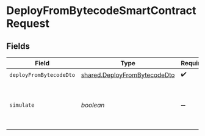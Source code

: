 # DeployFromBytecodeSmartContractRequest


## Fields

| Field                                                                        | Type                                                                         | Required                                                                     | Description                                                                  |
| ---------------------------------------------------------------------------- | ---------------------------------------------------------------------------- | ---------------------------------------------------------------------------- | ---------------------------------------------------------------------------- |
| `deployFromBytecodeDto`                                                      | [shared.DeployFromBytecodeDto](../../models/shared/deployfrombytecodedto.md) | :heavy_check_mark:                                                           | N/A                                                                          |
| `simulate`                                                                   | *boolean*                                                                    | :heavy_minus_sign:                                                           | Boolean for transaction simulation. Will estimate gas price.                 |